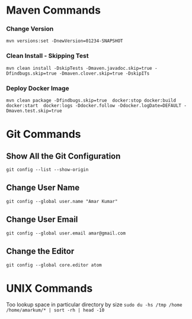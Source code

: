 # Maven Commands

### Change Version

`mvn versions:set -DnewVersion=01234-SNAPSHOT`

### Clean Install - Skipping Test
`mvn clean install -DskipTests -Dmaven.javadoc.skip=true -Dfindbugs.skip=true -Dmaven.clover.skip=true -DskipITs`

### Deploy Docker Image
`mvn clean package -Dfindbugs.skip=true  docker:stop docker:build docker:start  docker:logs -Ddocker.follow -Ddocker.logDate=DEFAULT -Dmaven.test.skip=true`

# Git Commands

## Show All the Git Configuration
`git config --list --show-origin`

## Change User Name
`git config --global user.name "Amar Kumar"`

## Change User Email
`git config --global user.email amar@gmail.com`

## Change the Editor
`git config --global core.editor atom`


# UNIX Commands
Too lookup space in particular directory by size
`sudo du -hs /tmp /home /home/amarkum/* | sort -rh | head -10`